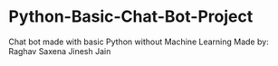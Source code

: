 # Python-Basic-Chat-Bot-Project
Chat bot made with basic Python without Machine Learning
Made by:
Raghav Saxena
Jinesh Jain
